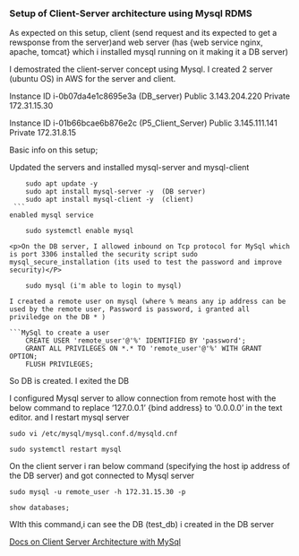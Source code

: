 ### Setup of Client-Server architecture using Mysql RDMS

As expected on this setup, client (send request and its expected to get a rewsponse from the server)and web server (has {web service nginx, apache, tomcat} which i installed mysql running on it making it a DB server)
<p>I demostrated the client-server concept using Mysql. I created 2 server (ubuntu OS) in AWS for the server and client.</p>
<p>Instance ID i-0b07da4e1c8695e3a (DB_server) Public 3.143.204.220 Private 172.31.15.30 </p>  
<p>Instance ID i-01b66bcae6b876e2c (P5_Client_Server) Public 3.145.111.141 Private 172.31.8.15 </p>

Basic info on this setup;

Updated the servers and installed mysql-server and mysql-client

<!-- Code Blocks--> 
```server update and install mysql
    sudo apt update -y
    sudo apt install mysql-server -y  (DB server)
    sudo apt install mysql-client -y  (client)
￼```￼
enabled mysql service

	sudo systemctl enable mysql

<p>On the DB server, I allowed inbound on Tcp protocol for MySql which is port 3306 installed the security script sudo mysql_secure_installation (its used to test the password and improve security)</P>

    sudo mysql (i'm able to login to mysql)

I created a remote user on mysql (where % means any ip address can be used by the remote user, Password is password, i granted all priviledge on the DB * )

```MySql to create a user
    CREATE USER 'remote_user'@'%' IDENTIFIED BY 'password';
    GRANT ALL PRIVILEGES ON *.* TO 'remote_user'@'%' WITH GRANT OPTION;
    FLUSH PRIVILEGES;
```
So DB is created. I exited the DB 

<p>I configured Mysql server to allow connection from remote host with the below command to replace ‘127.0.0.1’ {bind address} to ‘0.0.0.0’ in the text editor.  and I restart mysql server </P>


    sudo vi /etc/mysql/mysql.conf.d/mysqld.cnf

    sudo systemctl restart mysql

On the client server i ran below command (specifying the host ip address of the DB server) and got connected to Mysql server
    
    sudo mysql -u remote_user -h 172.31.15.30 -p

    show databases; 
WIth this command,i can see the DB (test_db) i created in the DB server

<!--docs link-->
[Docs on Client Server Architecture with MySql](https://docs.google.com/document/d/1Dyt_rRdf_vAMJSPSKinXfRDTVSLGd_e5KtkX7LFJN-U/edit?usp=sharing "A snippet of the Client Server Archi with MySql setup") 
